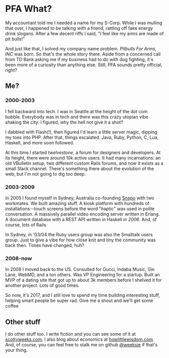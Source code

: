 # PFA What?

My accountant told me I needed a name for my S-Corp. While I was
mulling that over, I happened to be talking with a friend, rattling
off fake energy drink slogans. After a few decent riffs I said, "I
feel like my arms are made of pit bulls!"

And just like that, I solved my company name problem. *Pitbulls For
Arms, INC* was born. So that's the whole story there. Aside from a
concerned call from TD Bank asking me if my business had to do with
dog fighting, it's been more of a curiosity than anything else. Still,
PFA sounds pretty official, right?

## Me?

### 2000-2003
I fell backward into tech. I was in Seattle at the height of the dot
com bubble. Everybody was in tech and there was this crazy utopian
vibe shaking the city. I figured, why the hell not give it a shot?

I dabbled with Flash(!), then figured I'd learn a little server magic,
dipping my toes into PHP. After that, things escalated. Java, Ruby,
Python, C, Lua, Haskell, and more soon followed.

At this time I started *twelvestone*, a forum for designers and
developers. At its height, there were around 10k active users. It had
many incarnations: an old VBulletin setup, two different custom Rails
forums, and now it exists as a small Slack channel. There's something
there about the evolution of the web, but I'm not going to dig too
deep.

### 2003-2009
In 2005 I found myself in Sydney, Australia
co-founding [Snepo](snepo.com) with two workmates. We built amazing
stuff. A kiosk platform with hundreds of installations--touch screens
before the word "haptic" was used in polite conversation. A massively
parallel video encoding server written in Erlang. A document database
with a REST API written in Haskell *in 2006*. And, of course, lots of
Rails.

In Sydney, in '03/04 the Ruby users group was also the Smalltalk users
group. Just to give a vibe for how close knit and tiny the community
was back then. Times have changed, huh?

### 2008-now
In 2008 I moved back to the US. Consulted for Gucci, Indaba Music, Gin
Lane, WebMD, and a ton others. Was VP Engineering for a startup. Built
an MVP of a dating site that got up to about 3k members before I
shelved it for another project. Lots of good times.

So now, it's 2017, and I still love to spend my time building
interesting stuff, helping smart people be super rad. Give me a shout
and we'll get some coffee

## Other stuff

I do other stuff too. I write fiction and you can see some of it
at [scottyweeks.com](http://www.scottyweeks.com). I also blog about
economics
at [howlittlewisdom.com](http://www.howlittlewisdom.com). And, of
course, you can feel free to stalk me
on github [@weeksie](https://github.com/weeksie) if that's your thing.

